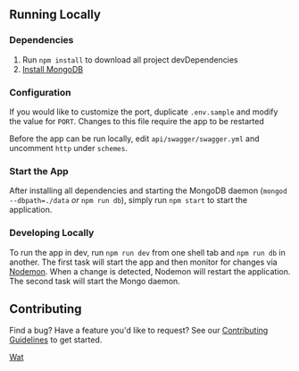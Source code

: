 ## Running Locally
### Dependencies
1. Run `npm install` to download all project devDependencies
1. [Install MongoDB](https://docs.mongodb.com/manual/installation/)

### Configuration
If you would like to customize the port, duplicate `.env.sample` and modify the value for `PORT`. Changes to this file require the app to be restarted

Before the app can be run locally, edit `api/swagger/swagger.yml` and uncomment `http` under `schemes`.

### Start the App
After installing all dependencies and starting the MongoDB daemon (`mongod --dbpath=./data` _or_ `npm run db`), simply run `npm start` to start the application.

### Developing Locally
To run the app in dev, run `npm run dev` from one shell tab and `npm run db` in another. The first task will start the app and then monitor for changes via [Nodemon](https://github.com/remy/nodemon). When a change is detected, Nodemon will restart the application. The second task will start the Mongo daemon.


## Contributing
Find a bug? Have a feature you'd like to request? See our [Contributing Guidelines](.github/CONTRIBUTING.md) to get started.

[Wat](./data/mongoinit.token)
